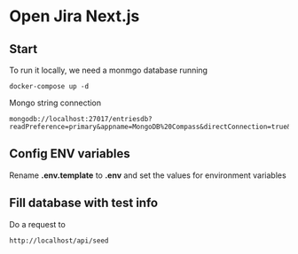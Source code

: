 # Open Jira Next.js

## Start
To run it locally, we need a monmgo database running

```
docker-compose up -d
```

Mongo string connection

```
mongodb://localhost:27017/entriesdb?readPreference=primary&appname=MongoDB%20Compass&directConnection=true&ssl=false
```

## Config ENV variables
Rename __.env.template__ to __.env__ and set the values for environment variables

## Fill database with test info
Do a request to

```
http://localhost/api/seed
```


